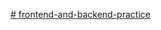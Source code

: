[# frontend-and-backend-practice
](https://someuser0110.github.io/frontend-and-backend-practice/pages/index.html)
